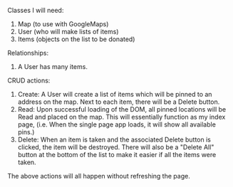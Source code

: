Classes I will need:  

1. Map (to use with GoogleMaps)
2. User (who will make lists of items)
3. Items (objects on the list to be donated)

Relationships:
1.  A User has many items.  

CRUD actions:
1. Create:  A User will create a list of items which will be pinned to an address on the map.  Next to each item, there will be a Delete button. 
2. Read:  Upon successful loading of the DOM, all pinned locations will be Read and placed on the map.  This will essentially function as my index page, (i.e. When the single page app loads, it will show all available pins.)
3. Delete:  When an item is taken and the associated Delete button is clicked, the item will be destroyed.  There will also be a "Delete All" button at the bottom of the list to make it easier if all the items were taken. 

The above actions will all happen without refreshing the page.

